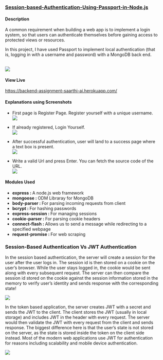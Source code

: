 ### <u> Session-based-Authentication-Using-Passport-in-Node.js </u>

#### Description
<p>  A common requirement when building a web app is to implement a login system, so that users can authenticate themselves before gaining access to protected views or resources. 
</p>

<p> In this project, I have used Passport to implement  local authentication (that is, logging in with a username and password) with a MongoDB back end.
</p>
<br>
<img src="https://github.com/rahil-1407/Session-based-Authentication-Using-Passport-in-Node.js/blob/main/SS/login-2987788.jpg"></img>

#### View Live
https://backend-assignment-saarthi-ai.herokuapp.com/

#### Explanations using Screenshots
- First page is Register Page. Register yourself with a unique username.<br>
<img src="https://github.com/rahil-1407/Session-based-Authentication-Using-Passport-in-Node.js/blob/main/SS/Register.png"></img> <br>

- If already registered, Login Yourself.<br>
<img src="https://github.com/rahil-1407/Session-based-Authentication-Using-Passport-in-Node.js/blob/main/SS/Login.png"></img> <br>

- After successful authentication, user will land to a success page where a text box is present.<br>
<img src="https://github.com/rahil-1407/Session-based-Authentication-Using-Passport-in-Node.js/blob/main/SS/Success.png"></img> <br>

- Write a valid Url and press Enter. You can fetch the source code of the URL.<br>
<img src="https://github.com/rahil-1407/Session-based-Authentication-Using-Passport-in-Node.js/blob/main/SS/Web%20Scraping.png"></img> <br>

#### Modules Used
- <b>express : </b> A node.js web framework
- <b>mongoose : </b> ODM Libraray for MongoDB
- <b>body-parser : </b>For parsing incoming requests from client
- <b>bcrypt : </b>For hashing passwords
- <b>express-session : </b>For managing sessions
- <b>cookie-parser : </b>For parsing cookie headers
- <b>connect-flash : </b>Allows us to send a message while redirecting to a specified webpage
- <b>request-promise : </b>For web scraping

### Session-Based Authentication Vs JWT Authentication

<p>In the session based authentication, the server will create a session for the user after the user logs in. The session id is then stored on a cookie on the user’s browser. While the user stays logged in, the cookie would be sent along with every subsequent request. The server can then compare the session id stored on the cookie against the session information stored in the memory to verify user’s identity and sends response with the corresponding state!
</p>

<img src="https://github.com/rahil-1407/Session-based-Authentication-Using-Passport-in-Node.js/blob/main/SS/Session%20%20Based.png"></img>

<p>In the token based application, the server creates JWT with a secret and sends the JWT to the client. The client stores the JWT (usually in local storage) and includes JWT in the header with every request. The server would then validate the JWT with every request from the client and sends response.
The biggest difference here is that the user’s state is not stored on the server, as the state is stored inside the token on the client side instead. Most of the modern web applications use JWT for authentication for reasons including scalability and mobile device authentication.
</p>

<img src="https://github.com/rahil-1407/Session-based-Authentication-Using-Passport-in-Node.js/blob/main/SS/JWT%20Based.png"></img>

